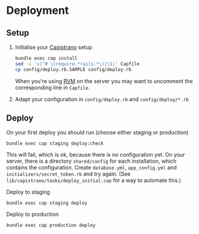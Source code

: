 Deployment
=========

Setup
-----

1. Initialise your [Capistrano](http://capistranorb.com/) setup

      ```sh
      bundle exec cap install
      sed -i 's|^# \(require.*rails.*\)|\1|' Capfile
      cp config/deploy.rb.SAMPLE config/deploy.rb
      ```

   When you're using [RVM](http://rvm.io/) on the server you may want to
   uncomment the corresponding line in `Capfile`.

2. Adapt your configuration in `config/deploy.rb` and `config/deploy/*.rb`


Deploy
------

On your first deploy you should run (choose either staging or production)

    bundle exec cap staging deploy:check

This will fail, which is ok, because there is no configuration yet. On your
server, there is a directory `shared/config` for each installation, which
contains the configuration. Create `database.yml`, `app_config.yml` and
`initializers/secret_token.rb` and try again.
(See `lib/capistrano/tasks/deploy_initial.cap` for a way to automate this.)

Deploy to staging

    bundle exec cap staging deploy

Deploy to production

    bundle exec cap production deploy


